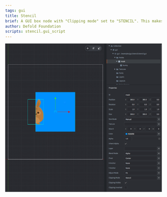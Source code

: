 ```yaml
---
tags: gui
title: Stencil
brief: A GUI box node with "Clipping mode" set to "STENCIL". This makes it mask its child node (which is called "bunny").
author: Defold Foundation
scripts: stencil.gui_script
---
```


![stencil](stencil.png)

